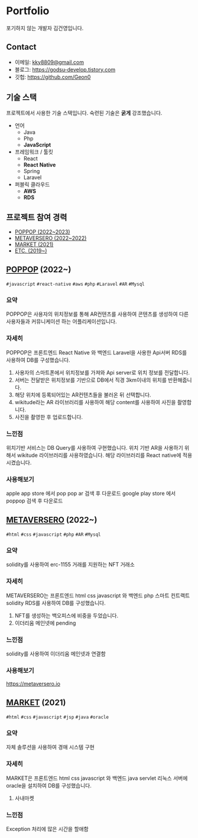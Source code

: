 # Portfolio

포기하지 않는 개발자 김건영입니다.

## Contact
- 이메일: kky8809@gmail.com
- 블로그: https://godsu-develop.tistory.com
- 깃헙: https://github.com/Geon0

## 기술 스택

프로젝트에서 사용한 기술 스택입니다. 
숙련된 기술은 **굵게** 강조했습니다.

- 언어
  - Java
  - Php
  - **JavaScript**
- 프레임워크 / 툴킷
  - React
  - **React Native**
  - Spring
  - Laravel
- 퍼블릭 클라우드
  - **AWS**
  - **RDS**
  
## 프로젝트 참여 경력

- [POPPOP (2022~2023)](https://play.google.com/store/apps/details?id=com.poppop&hl=ko)
- [METAVERSERO (2022~2022)](https://metaversero.io/)
- [MARKET (2021)](https://github.com/Geon0/MARKET)
- [ETC. (2019~)](https://github.com/Geon0)

## [POPPOP](https://play.google.com/store/apps/details?id=com.poppop&hl=ko) (2022~)

`#javascript` `#react-native` `#aws` `#php` `#Laravel` `#AR` `#Mysql`

### 요약
POPPOP은 사용자의 위치정보를 통해 AR컨텐츠를 사용하여 콘텐츠를 생성하여 다른 사용자들과 커뮤니케이션 하는 어플리케이션입니다.

### 자세히

POPPOP은 프론트엔드 React Native 와 백엔드 Laravel을 사용한 Api서버 RDS를 사용하여 DB를 구성했습니다.

1. 사용자의 스마트폰에서 위치정보를 가져와 Api server로 위치 정보를 전달합니다.
2. 서버는 전달받은 위치정보를 기반으로 DB에서 직경 3km이내의 위치를 반환해줍니다.
3. 해당 위치에 등록되어있는 AR컨텐츠들을 불러온 뒤 선택합니다.
4. wikitude라는 AR 라이브러리를 사용하여 해당 content를 사용하여 사진을 촬영합니다.
5. 사진을 촬영한 후 업로드합니다.

### 느낀점

위치기반 서비스는 DB Query를 사용하여 구현했습니다. 
위치 기반 AR을 사용하기 위해서 wikitude 라이브러리를 사용하였습니다.
해당 라이브러리를 React native에 적용시켰습니다.

### 사용해보기

apple app store 에서 pop pop ar 검색 후 다운로드
google play store 에서 poppop 검색 후 다운로드

## [METAVERSERO](https://metaversero.io) (2022~)

`#html` `#css` `#javascript` `#php` `#AR` `#Mysql`

### 요약
solidity를 사용하여 erc-1155 거래를 지원하는 NFT 거래소

### 자세히

METAVERSERO는 프론트엔드 html css javascript 와 백엔드 php 스마트 컨트랙트 solidity RDS를 사용하여 DB를 구성했습니다.

1. NFT를 생성하는 백오피스에 비중을 두었습니다.
2. 이더리움 메인넷에 pending

### 느낀점

solidity를 사용하여 이더리움 메인넷과 연결함

### 사용해보기

https://metaversero.io

## [MARKET](https://github.com/Geon0/MARKET) (2021)

`#html` `#css` `#javascript` `#jsp` `#java` `#oracle`

### 요약
자체 솔루션을 사용하여 경매 시스템 구현

### 자세히

MARKET은 프론트엔드 html css javascript 와 백엔드 java servlet 리눅스 서버에 oracle을 설치하여 DB를 구성했습니다.

1. 사내마켓

### 느낀점

Exception 처리에 많은 시간을 할애함
